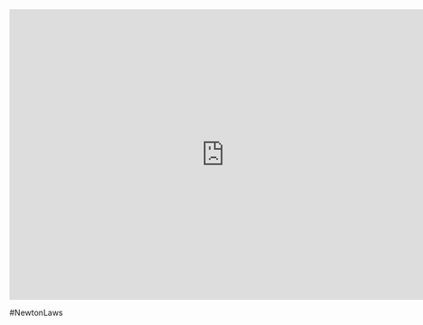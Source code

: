 
<iframe width="760" height="515" src="https://www.youtube.com/embed/tOu9Z04rri4?si=34EI_ojOuUYPdjtm" title="YouTube video player" frameborder="0" allow="accelerometer; autoplay; clipboard-write; encrypted-media; gyroscope; picture-in-picture; web-share" allowfullscreen></iframe>

#NewtonLaws
